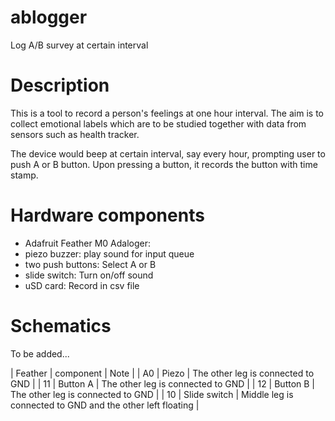 # ablogger
Log A/B survey at certain interval

# Description

This is a tool to record a person's feelings at one hour interval.
The aim is to collect emotional labels which are to be studied together with data from sensors such as health tracker.

The device would beep at certain interval, say every hour, prompting user to push A or B button. Upon pressing a button, it records the button with time stamp.

# Hardware components

* Adafruit Feather M0 Adaloger:
* piezo buzzer: play sound for input queue
* two push buttons: Select A or B
* slide switch: Turn on/off sound
* uSD card: Record in csv file

# Schematics

To be added...

| Feather | component | Note |
| A0 | Piezo | The other leg is connected to GND |
| 11 | Button A | The other leg is connected to GND |
| 12 | Button B | The other leg is connected to GND |
| 10 | Slide switch | Middle leg is connected to GND and the other left floating |
